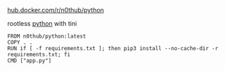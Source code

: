 [hub.docker.com/r/n0thub/python](https://hub.docker.com/r/n0thub/python)

rootless [python](https://hub.docker.com/_/python/) with tini

```
FROM n0thub/python:latest
COPY . .
RUN if [ -f requirements.txt ]; then pip3 install --no-cache-dir -r requirements.txt; fi
CMD ["app.py"]
```
